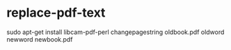 # replace-pdf-text
sudo apt-get install libcam-pdf-perl
changepagestring oldbook.pdf oldword newword newbook.pdf
